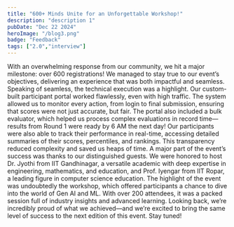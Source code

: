 ```yaml
---
title: "600+ Minds Unite for an Unforgettable Workshop!"
description: "description 1"
pubDate: "Dec 22 2024"
heroImage: "/blog3.png"
badge: "Feedback"
tags: ["2.0","interview"]
---
```


With an overwhelming response from our community, we hit a major milestone: over 600 registrations! We managed to stay true to our event’s objectives, delivering an experience that was both impactful and seamless.
Speaking of seamless, the technical execution was a highlight. Our custom-built participant portal worked flawlessly, even with high traffic. The system allowed us to monitor every action, from login to final submission, ensuring that scores were not just accurate, but fair. The portal also included a bulk evaluator, which helped us process complex evaluations in record time—results from Round 1 were ready by 6 AM the next day!
Our participants were also able to track their performance in real-time, accessing detailed summaries of their scores, percentiles, and rankings. This transparency reduced complexity and saved us heaps of time.
A major part of the event’s success was thanks to our distinguished guests. We were honored to host Dr. Jyothi from IIT Gandhinagar, a versatile academic with deep expertise in engineering, mathematics, and education, and Prof. Iyengar from IIT Ropar, a leading figure in computer science education. The highlight of the event was undoubtedly the workshop, which offered participants a chance to dive into the world of Gen AI and ML. With over 200 attendees, it was a packed session full of industry insights and advanced learning.
Looking back, we’re incredibly proud of what we achieved—and we’re excited to bring the same level of success to the next edition of this event. Stay tuned!
